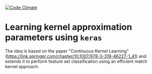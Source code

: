 [![Code Climate](https://codeclimate.com/github/rtavenar/keras_kernel_approximation/badges/gpa.svg)](https://codeclimate.com/github/rtavenar/keras_kernel_approximation)

# Learning kernel approximation parameters using `keras`

The idea is based on the paper "Continuous Kernel Learning" (https://link.springer.com/chapter/10.1007/978-3-319-46227-1_41) 
and extends it to perform feature set classification using an efficient match kernel approach.
